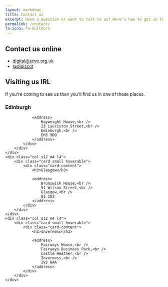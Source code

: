 ```yaml
---
layout: markdown
title: Contact us
excerpt: Have a question or want to talk to us? Here's how to get in touch.
permalink: /contact/
fa-icon: fa-bullhorn
---
```


## Contact us online

<ul class="fa-ul">
    <li>
        <i class="fa-li fa fa-envelope"></i>
        <a href="mailto:digital@scvo.org.uk">digital@scvo.org.uk</a>
    </li>
    <li>
        <i class="fa-li fa fa-twitter"></i>
        <a href="https://twitter.com/digiscot">@digiscot</a>
    </li>
</ul>

## Visiting us IRL

If you're coming to see us then you'll find us in one of these places.

<div class="row">
    <div class="col s12 m4 l4">
        <div class="card small hoverable">
            <div class="card-content">
                <h3>Edinburgh</h3>

                <address>
                    Hayweight House,<br />
                    23 Lauriston Street,<br />
                    Edinburgh,<br />
                    EH3 9DQ
                </address>
            </div>
        </div>
    </div>
    <div class="col s12 m4 l4">
        <div class="card small hoverable">
            <div class="card-content">
                <h3>Glasgow</h3>

                <address>
                    Brunswick House,<br />
                    51 Wilson Street,<br />
                    Glasgow,<br />
                    G1 1UZ
                </address>
            </div>
        </div>
    </div>
    <div class="col s12 m4 l4">
        <div class="card small hoverable">
            <div class="card-content">
                <h3>Inverness</h3>

                <address>
                    Fairways House,<br />
                    Fairways Business Park,<br />
                    Castle Heather,<br />
                    Inverness,<br />
                    IV2 6AA
                </address>
            </div>
        </div>
    </div>
</div>

<div id="map" style="width:100%;height:550px"></div>

<script>
    function initMap() {
        var edinburgh = {lat: 55.9453875, lng: -3.2033319};
        var glasgow = {lat: 55.8584724, lng: -4.2498509};
        var inverness = {lat: 57.453442, lng: -4.2158106};

        var bounds = new google.maps.LatLngBounds();
        bounds.extend(edinburgh);
        bounds.extend(glasgow);
        bounds.extend(inverness);

        var map = new google.maps.Map(document.getElementById('map'), {
            zoom: 4,
            center: edinburgh
        });

        map.fitBounds(bounds);

        var edinburghInfo = new google.maps.InfoWindow({
            content: '<address>Hayweight House,<br />23 Lauriston Street,<br />Edinburgh EH3 9DQ</address>'
        });
        var glasgowInfo = new google.maps.InfoWindow({
            content: '<address>Brunswick House,<br />51 Wilson Street,<br />Glasgow G1 1UZ</address>'
        });
        var invernessInfo = new google.maps.InfoWindow({
            content: '<address>Fairways House,<br />Fairways Business Park,<br />Castle Heather,<br />Inverness IV2 6AA</address>'
        });

        var edinburghMarker = new google.maps.Marker({
            position: edinburgh,
            map: map,
            title: 'Edinburgh'
        });
        edinburghMarker.addListener('click', function(){
            edinburghInfo.open(map, edinburghMarker);
        });

        var glasgowMarker = new google.maps.Marker({
            position: glasgow,
            map: map,
            title: 'Glasgow'
        });
        glasgowMarker.addListener('click', function(){
            glasgowInfo.open(map, glasgowMarker);
        });

        var invernessMarker = new google.maps.Marker({
            position: inverness,
            map: map,
            title: 'Inverness'
        });
        invernessMarker.addListener('click', function(){
            invernessInfo.open(map, invernessMarker);
        });
    }
</script>
<script async defer src="https://maps.googleapis.com/maps/api/js?key=AIzaSyD0cYtgDN1PYx5mr9ubdhlLPAtlMrwiBdo&callback=initMap">
</script>